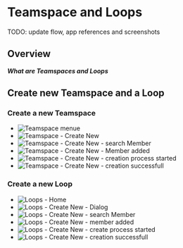# Teamspace and Loops

TODO: update flow, app references and screenshots

## Overview

_**What are Teamspaces and Loops**_

## Create new Teamspace and a Loop

### Create a new Teamspace

- ![Teamspace menue](../media/Loop_Teamspace_01_Menue.png)
- ![Teamspace - Create New](../media/Loop_Teamspace_02_CreateNew_Dialog.png)
- ![Teamspace - Create New - search Member](../media/Loop_Teamspace_03_CreateNew_searchMember.png)
- ![Teamspace - Create New - Member added](../media/Loop_Teamspace_04_CreateNew_MemberAdded.png)
- ![Teamspace - Create New - creation process started](../media/Loop_Teamspace_05_CreateNew_creation.png)
- ![Teamspace - Create New - creation successfull](../media/Loop_Teamspace_06_CreateNew_success.png)

### Create a new Loop

- ![Loops - Home](../media/Loop_Teamspace_07_CreateNewLoop_Home.png)
- ![Loops - Create New - Dialog](../media/Loop_Teamspace_08_CreateNewLoop_Dialog.png)
- ![Loops - Create New - search Member](../media/Loop_Teamspace_09_CreateNewLoop_searchMember.png)
- ![Loops - Create New - member added](../media/Loop_Teamspace_10_CreateNewLoop_MemberAdded.png)
- ![Loops - Create New - create process started](../media/Loop_Teamspace_11_CreateNewLoop_creation.png)
- ![Loops - Create New - creation successfull](../media/Loop_Teamspace_12_CreateNewLoop_success.png)

